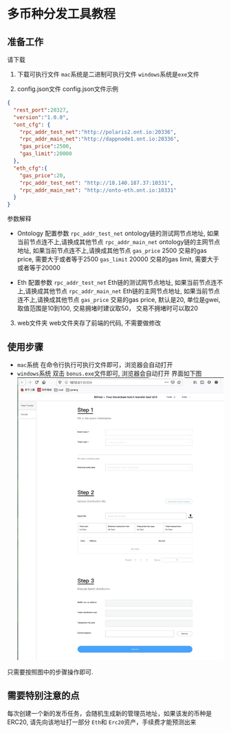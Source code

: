 # 多币种分发工具教程

## 准备工作

请下载

1. 下载可执行文件
`mac`系统是二进制可执行文件
`windows`系统是`exe`文件

2. config.json文件
config.json文件示例
```json
{
  "rest_port":20327,
  "version":"1.0.0",
  "ont_cfg": {
    "rpc_addr_test_net":"http://polaris2.ont.io:20336",
    "rpc_addr_main_net":"http://dappnode1.ont.io:20336",
    "gas_price":2500,
    "gas_limit":20000
  },
  "eth_cfg":{
    "gas_price":20,
    "rpc_addr_test_net": "http://18.140.187.37:10331",
    "rpc_addr_main_net": "http://onto-eth.ont.io:10331"
  }
}
```
参数解释
* Ontology 配置参数
`rpc_addr_test_net` ontology链的测试网节点地址, 如果当前节点连不上,请换成其他节点
`rpc_addr_main_net` ontology链的主网节点地址, 如果当前节点连不上,请换成其他节点
`gas_price` 2500  交易的gas price, 需要大于或者等于2500
`gas_limit` 20000 交易的gas limit, 需要大于或者等于20000

* Eth 配置参数
`rpc_addr_test_net` Eth链的测试网节点地址, 如果当前节点连不上,请换成其他节点
`rpc_addr_main_net` Eth链的主网节点地址, 如果当前节点连不上,请换成其他节点
`gas_price`  交易的gas price, 默认是20, 单位是gwei,取值范围是10到100, 交易拥堵时建议取50， 交易不拥堵时可以取20

3. web文件夹
web文件夹存了前端的代码, 不需要做修改

## 使用步骤

* `mac`系统
在命令行执行可执行文件即可，浏览器会自动打开
* `windows`系统
双击 `bonus.exe`文件即可, 浏览器会自动打开 界面如下图
![bonus](./bonus.jpg)

只需要按照图中的步骤操作即可.

## 需要特别注意的点
每次创建一个新的发币任务，会随机生成新的管理员地址，如果该发的币种是ERC20, 请先向该地址打一部分 `Eth`和 `Erc20`资产，手续费才能预测出来